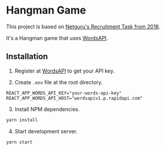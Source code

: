 # Hangman Game

This project is based on [Netguru's Recruitment Task from 2018](https://github.com/netguru/frontend-recruitment-task).

It's a Hangman game that uses [WordsAPI](https://www.wordsapi.com/).

## Installation

1. Register at [WordsAPI](https://www.wordsapi.com/) to get your API key.

2. Create `.env` file at the root directory.

```index
REACT_APP_WORDS_API_KEY="your-words-api-key"
REACT_APP_WORDS_API_HOST="wordsapiv1.p.rapidapi.com"
```

3. Install NPM dependencies.

```bash
yarn install
```

4. Start development server.

```bash
yarn start
```
